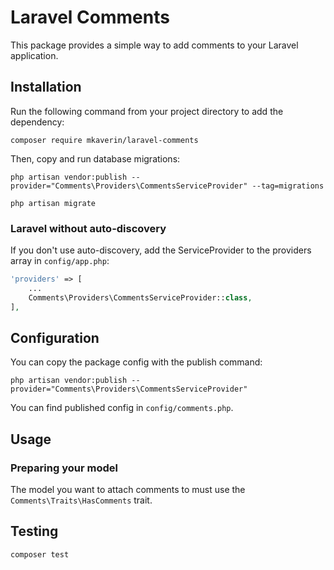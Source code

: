 # Laravel Comments

This package provides a simple way to add comments to your Laravel application.

## Installation

Run the following command from your project directory to add the dependency:

```shell
composer require mkaverin/laravel-comments
```

Then, copy and run database migrations:

```shell
php artisan vendor:publish --provider="Comments\Providers\CommentsServiceProvider" --tag=migrations
```

```shell
php artisan migrate
```

### Laravel without auto-discovery

If you don't use auto-discovery, add the ServiceProvider to the providers array in `config/app.php`:

```php
'providers' => [
    ...
    Comments\Providers\CommentsServiceProvider::class,
],
```

## Configuration

You can copy the package config with the publish command:

```shell
php artisan vendor:publish --provider="Comments\Providers\CommentsServiceProvider"
```

You can find published config in `config/comments.php`.

## Usage

### Preparing your model

The model you want to attach comments to must use the `Comments\Traits\HasComments` trait.

## Testing

```shell
composer test
```
